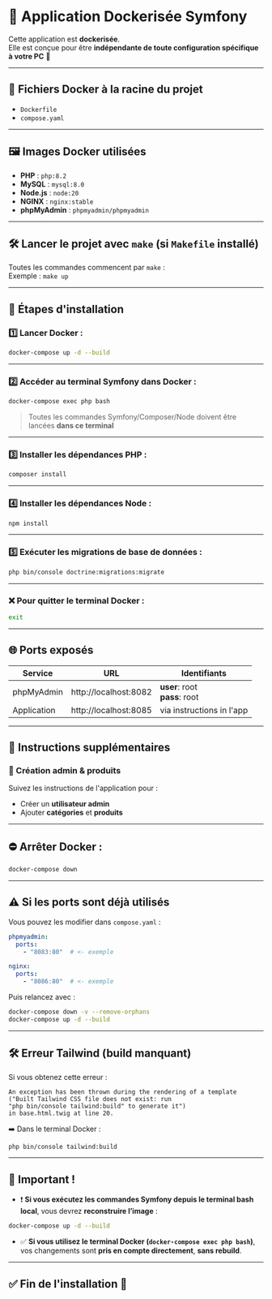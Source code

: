 # 🚀 Application Dockerisée Symfony

Cette application est **dockerisée**.  
Elle est conçue pour être **indépendante de toute configuration spécifique à votre PC** 🐳

---

## 📁 Fichiers Docker à la racine du projet

- `Dockerfile`
- `compose.yaml`

---

## 🖼️ Images Docker utilisées

- **PHP** : `php:8.2`
- **MySQL** : `mysql:8.0`
- **Node.js** : `node:20`
- **NGINX** : `nginx:stable`
- **phpMyAdmin** : `phpmyadmin/phpmyadmin`

---

## 🛠️ Lancer le projet avec `make` (si `Makefile` installé)

Toutes les commandes commencent par `make` :  
Exemple : `make up`

---

## 🔧 Étapes d'installation

### 1️⃣ Lancer Docker :
```bash
docker-compose up -d --build
```

---

### 2️⃣ Accéder au terminal Symfony dans Docker :
```bash
docker-compose exec php bash
```

> Toutes les commandes Symfony/Composer/Node doivent être lancées **dans ce terminal**

---

### 3️⃣ Installer les dépendances PHP :
```bash
composer install
```

---

### 4️⃣ Installer les dépendances Node :
```bash
npm install
```

---

### 5️⃣ Exécuter les migrations de base de données :
```bash
php bin/console doctrine:migrations:migrate
```

---

### ❌ Pour quitter le terminal Docker :
```bash
exit
```

---

## 🌐 Ports exposés

| Service       | URL                        | Identifiants                   |
|---------------|----------------------------|--------------------------------|
| phpMyAdmin    | http://localhost:8082      | **user**: root<br>**pass**: root |
| Application   | http://localhost:8085      | via instructions in l'app     |

---

## 📌 Instructions supplémentaires

### 🔧 Création admin & produits
Suivez les instructions de l'application pour :
- Créer un **utilisateur admin**
- Ajouter **catégories** et **produits**

---

## ⛔ Arrêter Docker :
```bash
docker-compose down
```

---

## ⚠️ Si les ports sont déjà utilisés

Vous pouvez les modifier dans `compose.yaml` :

```yaml
phpmyadmin:
  ports:
    - "8083:80"  # <- exemple

nginx:
  ports:
    - "8086:80"  # <- exemple
```

Puis relancez avec :

```bash
docker-compose down -v --remove-orphans
docker-compose up -d --build
```

---

## 🛠️ Erreur Tailwind (build manquant)

Si vous obtenez cette erreur :

```
An exception has been thrown during the rendering of a template 
("Built Tailwind CSS file does not exist: run 
"php bin/console tailwind:build" to generate it") 
in base.html.twig at line 20.
```

➡️ Dans le terminal Docker :
```bash
php bin/console tailwind:build
```

---

## 🔁 Important !

- ❗ **Si vous exécutez les commandes Symfony depuis le terminal bash local**, vous devrez **reconstruire l’image** :
```bash
docker-compose up -d --build
```

- ✅ **Si vous utilisez le terminal Docker (`docker-compose exec php bash`)**, vos changements sont **pris en compte directement**, **sans rebuild**.

---

## ✅ Fin de l'installation 🎉
